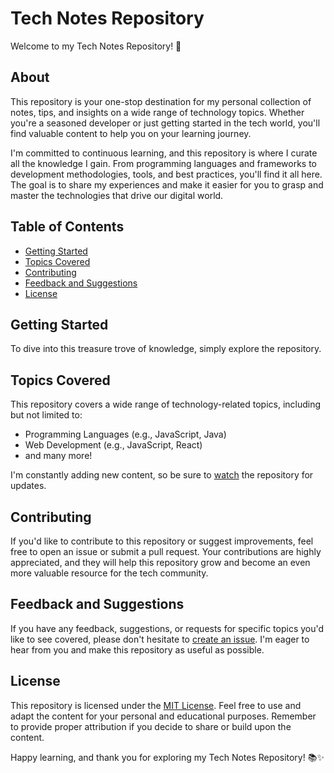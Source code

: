 # Tech Notes Repository

Welcome to my Tech Notes Repository! 🚀

## About

This repository is your one-stop destination for my personal collection of notes, tips, and insights on a wide range of technology topics. Whether you're a seasoned developer or just getting started in the tech world, you'll find valuable content to help you on your learning journey.

I'm committed to continuous learning, and this repository is where I curate all the knowledge I gain. From programming languages and frameworks to development methodologies, tools, and best practices, you'll find it all here. The goal is to share my experiences and make it easier for you to grasp and master the technologies that drive our digital world.

## Table of Contents

- [Getting Started](#getting-started)
- [Topics Covered](#topics-covered)
- [Contributing](#contributing)
- [Feedback and Suggestions](#feedback-and-suggestions)
- [License](#license)

## Getting Started

To dive into this treasure trove of knowledge, simply explore the repository.

## Topics Covered

This repository covers a wide range of technology-related topics, including but not limited to:

- Programming Languages (e.g., JavaScript, Java)
- Web Development (e.g., JavaScript, React)
- and many more!

I'm constantly adding new content, so be sure to [watch](https://github.com/TeeWrath/My-Notes/subscription) the repository for updates.

## Contributing

If you'd like to contribute to this repository or suggest improvements, feel free to open an issue or submit a pull request. Your contributions are highly appreciated, and they will help this repository grow and become an even more valuable resource for the tech community.


## Feedback and Suggestions

If you have any feedback, suggestions, or requests for specific topics you'd like to see covered, please don't hesitate to [create an issue](https://github.com/TeeWrath/My-Notes/issues). I'm eager to hear from you and make this repository as useful as possible.

## License

This repository is licensed under the [MIT License](/LICENSE). Feel free to use and adapt the content for your personal and educational purposes. Remember to provide proper attribution if you decide to share or build upon the content.

Happy learning, and thank you for exploring my Tech Notes Repository! 📚✨
